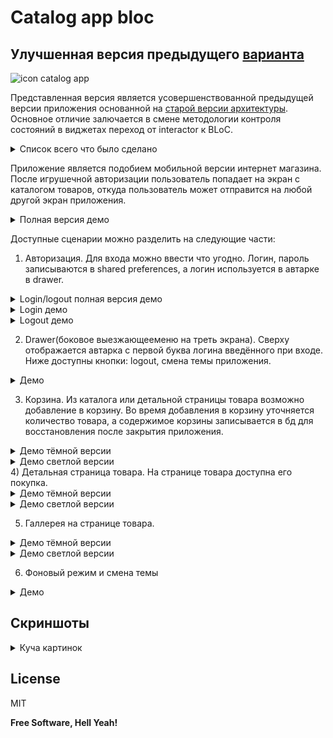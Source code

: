 # Catalog app bloc

## Улучшенная версия предыдущего [варианта][CatalogAppOld]

![icon catalog app][IconCatalogApp] 

Представленная версия является усовершенствованной предыдущей версии приложения основанной на [старой версии архитектуры][GitHubCatalogApp]. Основное отличие залючается в смене методологии контроля состояний в виджетах переход от interactor к BLoC.

<details>
 <summary>Список всего что было сделано</summary>
 
  1. Авторизация. Вход возможен при вводе любых строк, кроме пустых строк;
  2. В приложении сведены к минимуму резкие переходы, поэтому есть лоадеры, fade-эффект, даже для отсутвующих данных, например пуста корзина, предусмотрена соответвующая вёрсткая;
  3. Запись/чтение данных shared preferences;
  4. Заполнение данными приложение. У нас ведь каталог товаров, реализованы следующие варинты аполнения каталоа: сгенерировать полностью товары локально, с использованием API для получения строк с описанием товара, полноценное получение товаров из REST API;
  5. Изображения для товаров сначала грузились из ассетов, а потом уже из прекрасного интернета, с последующим кэшированием;
  6. Кэширование получаемого товара. Реализован упрощённый, если определённая таблица пуста, значит надо заполнить товарами и потом данные брать оттуда. По началу товары локально генерировались, а потом с сервера поступали.
  7. Добавление в корзину товаров.
  8. Синхронизация отображаемого в корзине и БД. Если пользователь закроет приложение, то его данные не потярются.
  9. Итоговоя сумма набранных в корзине товаров отображается на всех экранах кроме авторизации. Реализовано с помощью Stream;
  10. Диалоговые окна используются в приложении, например: добавление, удаление товаров, обработке исключени;
  11. Есть обработка Exception. В приложении реализована авторская ситема "орёл/решка" - при входе в на экран каталога после авторизации с вероятностью 50% получить диалоговое с шуточным сообщением "Сегодня не ваш день. Пробуйте завтра" или перейти на экран на кталаога. В случае неудачи можно нажать на  кнопку "Повторить";
  12. У товаров есть галлерея;
  13. У товаров есть продавец с краткой информацией;
  14. Есть смена темы;
  15. Переход на BLoC;
  16. У приложения есть своя иконка;
  17. Реализован только 1 вариант вёрстки;
  18. Адаптивная вёрстка;
  19. Невозможно изменить вертикальную ориентацию. Реализован 1 вариант вёрстки - пришлось заблокировать смену ориантации, иначе бы парочка  новых багов появилась и внешний вид ухудшился бы;
  20. Исправление мелких багов, которые негативно влияли UI. С точки зрения логики всё было написано ещё в [предыдущей версии][CatalogAppOld].
  21. Присутсвует несколько интеграций со сторонним REST API
  
  |Сервис|Цель|
  |------|----|
  |[fish-text.ru][FishTextApi]|Название, описание товара|
  |[loremapi.org][LoremApi]|Название, описание товара|
  |[mockable.io][MockableIO]|Аналог сервера c REST API|
  |[lorempixel.com][LoremPrixel]|Источник картинок|

</details> 

Приложение является подобием мобильной версии интернет магазина. После игрушечной авторизации пользователь попадает на экран с каталогом товаров, откуда пользователь может отправится на любой другой экран приложения.

<details>
    <summary>Полная версия демо</summary>
                                
   ![full demo][FullDemo]
</details>

Доступные сценарии можно разделить на следующие части:
1) Авторизация. Для входа  можно ввести что угодно. Логин, пароль записываются в shared preferences, а логин используется в автарке в drawer.

<details>
    <summary>Login/logout полная версия демо</summary>
                                
   ![full login logout demo][FullLoginLogoutDemo]
</details>

<details>
    <summary>Login демо</summary>
                                
   ![short login demo][ShortLoginDemo]
</details>

<details>
    <summary>Logout демо</summary>
                                
   ![short logout demo][ShortLogoutDemo]
</details>

2) Drawer(боковое выезжающееменю на треть экрана). Сверху отображается автарка с первой буква логина введённого при
 входе. Ниже доступны кнопки: logout, смена темы приложения.

<details>
    <summary>Демо</summary>
                                
   ![drawer demo][DrawerDemo]
</details>

3) Корзина. Из каталога или детальной страницы товара возможно добавление в корзину. Во время добавления в корзину
 уточняется количество товара, а содержимое корзины записывается в бд для восстановления после закрытия приложения. 

<details>
    <summary>Демо тёмной версии</summary>
                                
   ![black cart demo][BlackCartDemo]

</details>

<details>
    <summary>Демо светлой версии</summary>
                                
   ![White cart demo][WhiteCartDemo]

</details>
4) Детальная страница товара. На странице товара доступна его покупка.

<details>
    <summary>Демо тёмной версии</summary>
                                
   ![black detail item demo][BlackDetailItemDemo]

</details>


<details>
    <summary>Демо светлой версии</summary>
                                
   ![white detail item demo][WhiteDetailItemDemo]

</details>

5) Галлерея на странице товара. 
<details>
    <summary>Демо тёмной версии</summary>
                                
   ![black gallery item demo][BlackGalleryDemo]

</details>

<details>
    <summary>Демо светлой версии</summary>
                                
   ![white gallery item demo][WhiteGalleryDemo]

</details>

6) Фоновый режим и смена темы 

<details>
    <summary>Демо</summary>
                                
   ![foreground demo][ForegroundDemo]

</details>

## Скриншоты

<details>
  <summary>Куча картинок</summary>


![black start screen][BlackStartScreen]

![white start screen][WhiteStartScreen]

![black invalid start screen][BlackInvalidStartScreen]

![white invalid start screen][WhiteInvalidStartScreen]

![black catalog screen][BlackCatalogScreen]

![white catalog screen][WhiteCatalogScreen]

![black drawer][BlackDrawer]

![white drawer][WhiteDrawer]

![black choose count dialog][BlackChooseCountDialog]

![white choose count dialog][WhiteChooseCountDialog]

![black cart screen][BlackCartScreen]

![white cart screen][WhiteCartScreen]

![black cart screen empty][BlackCartScreenEmpty]

![white cart screen empty][WhiteCartScreenEmpty]

![black item screen][BlackItemScreen]

![white item screen][WhiteItemScreen]

![black app in background][BlackAppInBackground]

![white app in background][WhiteAppInBackground]
</details>

License
----

MIT

**Free Software, Hell Yeah!**

   [ProgressiveMobile]:<http://pmobi.ru/>
   [GitHubCatalogApp]:<https://github.com/iebrosalin/catalog_app/>
   [MockableIO]:<https://www.mockable.io/>
   [BlocReference]:<https://pub.dev/packages/flutter_bloc>
   [LoremApi]:<https://loremipsum.wiegertschouten.nl>
   [FishTextApi]:<https://fish-text.ru>
   [LoremPrixel]:<http://lorempixel.com/>

   [FullDemo]:<https://github.com/iebrosalin/mobile/blob/master/readme/flutter/catalog_app/bloc/descriptions/gif/full_app_demo.gif>

   [FullLoginLogoutDemo]:<https://github.com/iebrosalin/mobile/blob/master/readme/flutter/catalog_app/bloc/descriptions/gif/login_logout/full_login_and_logout_demo.gif>
   [ShortLoginDemo]:<https://github.com/iebrosalin/mobile/blob/master/readme/flutter/catalog_app/bloc/descriptions/gif/login_logout/short_login_demo.gif>
   [ShortLogoutDemo]:<https://github.com/iebrosalin/mobile/blob/master/readme/flutter/catalog_app/bloc/descriptions/gif/login_logout/short_logout_demo.gif>

   [DrawerDemo]:<https://github.com/iebrosalin/mobile/blob/master/readme/flutter/catalog_app/bloc/descriptions/gif/drawer_demo.gif>

   [BlackCartDemo]:<https://github.com/iebrosalin/mobile/blob/master/readme/flutter/catalog_app/bloc/descriptions/gif/cart/black_cart_demo.gif>
   [WhiteCartDemo]:<https://github.com/iebrosalin/mobile/blob/master/readme/flutter/catalog_app/bloc/descriptions/gif/cart/white_cart_demo.gif>

   [BlackDetailItemDemo]:<https://github.com/iebrosalin/mobile/blob/master/readme/flutter/catalog_app/bloc/descriptions/gif/item/black_item_demo.gif>
   [WhiteDetailItemDemo]:<https://github.com/iebrosalin/mobile/blob/master/readme/flutter/catalog_app/bloc/descriptions/gif/item/white_item_demo.gif>

   [BlackGalleryDemo]:<https://github.com/iebrosalin/mobile/blob/master/readme/flutter/catalog_app/bloc/descriptions/gif/gallery/black_gallery_demo.gif>
   [WhiteGalleryDemo]:<https://github.com/iebrosalin/mobile/blob/master/readme/flutter/catalog_app/bloc/descriptions/gif/gallery/white_gallery_demo.gif>

   [ForegroundDemo]:<https://github.com/iebrosalin/mobile/blob/master/readme/flutter/catalog_app/bloc/descriptions/gif/foreground_demo.gif>

   [BlackStartScreen]:<https://raw.githubusercontent.com/iebrosalin/mobile/master/readme/flutter/catalog_app/bloc/descriptions/screens/black_start_screen.jpeg>
   [WhiteStartScreen]:<https://raw.githubusercontent.com/iebrosalin/mobile/master/readme/flutter/catalog_app/bloc/descriptions/screens/white_start_screen.jpg>
   [BlackInvalidStartScreen]:<https://raw.githubusercontent.com/iebrosalin/mobile/master/readme/flutter/catalog_app/bloc/descriptions/screens/black_invalid_start_screen.jpg>
   [WhiteInvalidStartScreen]:<https://raw.githubusercontent.com/iebrosalin/mobile/master/readme/flutter/catalog_app/bloc/descriptions/screens/white_invalid_start_screen.jpg>
   [BlackCatalogScreen]:<https://raw.githubusercontent.com/iebrosalin/mobile/master/readme/flutter/catalog_app/bloc/descriptions/screens/black_catalog_screen.jpg>
   [WhiteCatalogScreen]:<https://raw.githubusercontent.com/iebrosalin/mobile/master/readme/flutter/catalog_app/bloc/descriptions/screens/white_catalog_screen.jpg>
   [BlackDrawer]:<https://raw.githubusercontent.com/iebrosalin/mobile/master/readme/flutter/catalog_app/bloc/descriptions/screens/black_drawer.jpg>
   [WhiteDrawer]:<https://raw.githubusercontent.com/iebrosalin/mobile/master/readme/flutter/catalog_app/bloc/descriptions/screens/white_drawer.jpg>
   [BlackChooseCountDialog]:<https://raw.githubusercontent.com/iebrosalin/mobile/master/readme/flutter/catalog_app/bloc/descriptions/screens/black_choose_count_dialog.jpg>
   [WhiteChooseCountDialog]:<https://raw.githubusercontent.com/iebrosalin/mobile/master/readme/flutter/catalog_app/bloc/descriptions/screens/white_choose_count_dialog.jpg>
   [WhiteCartScreen]:<https://raw.githubusercontent.com/iebrosalin/mobile/master/readme/flutter/catalog_app/bloc/descriptions/screens/white_cart_screen.jpg>
   [BlackCartScreen]:<https://raw.githubusercontent.com/iebrosalin/mobile/master/readme/flutter/catalog_app/bloc/descriptions/screens/black_cart_screen.jpg>
   [WhiteCartScreenEmpty]:<https://raw.githubusercontent.com/iebrosalin/mobile/master/readme/flutter/catalog_app/bloc/descriptions/screens/white_cart_screen_empty.jpg>
   [BlackCartScreenEmpty]:<https://raw.githubusercontent.com/iebrosalin/mobile/master/readme/flutter/catalog_app/bloc/descriptions/screens/black_cart_screen_empty.jpg>
   [BlackItemScreen]:<https://raw.githubusercontent.com/iebrosalin/mobile/master/readme/flutter/catalog_app/bloc/descriptions/screens/black_item_screen.jpg>
   [WhiteItemScreen]:<https://raw.githubusercontent.com/iebrosalin/mobile/master/readme/flutter/catalog_app/bloc/descriptions/screens/white_item_screen.jpg>
   [BlackAppInBackground]:<https://github.com/iebrosalin/mobile/blob/master/readme/flutter/catalog_app/bloc/descriptions/screens/dark_app_in_background.jpg>
   [WhiteAppInBackground]:<https://github.com/iebrosalin/mobile/blob/master/readme/flutter/catalog_app/bloc/descriptions/screens/light_app_in_background.jpg>

   [IconCatalogApp]:<https://github.com/iebrosalin/mobile/blob/master/readme/flutter/catalog_app/bloc/descriptions/icons/icon.png>
   [CatalogAppOld]:<https://github.com/iebrosalin/mobile/tree/flutter/catalog_app/old>
